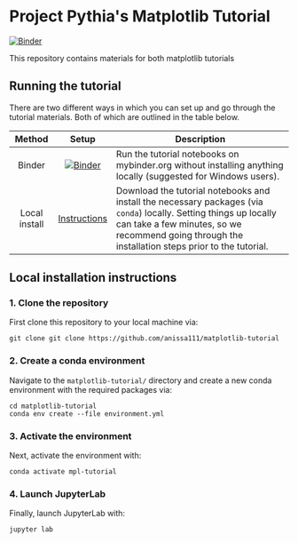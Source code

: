 # Project Pythia's Matplotlib Tutorial

[![Binder](https://mybinder.org/badge_logo.svg)](https://mybinder.org/v2/gh/anissa111/matplotlib-tutorial/HEAD?urlpath=lab)

This repository contains materials for both matplotlib tutorials

## Running the tutorial

There are two different ways in which you can set up and go through the tutorial materials. Both of which are outlined in the table below.

|    Method     |                                                          Setup                                                           | Description                                                                                                                                                                                                             |
| :-----------: | :----------------------------------------------------------------------------------------------------------------------: | ----------------------------------------------------------------------------------------------------------------------------------------------------------------------------------------------------------------------- |
|    Binder     | [![Binder](https://mybinder.org/badge_logo.svg)](https://mybinder.org/v2/gh/anissa111/matplotlib-tutorial/HEAD?urlpath=lab) | Run the tutorial notebooks on mybinder.org without installing anything locally (suggested for Windows users).                                                                                                                                         |
| Local install |                                     [Instructions](#Local-installation-instructions)                                     | Download the tutorial notebooks and install the necessary packages (via `conda`) locally. Setting things up locally can take a few minutes, so we recommend going through the installation steps prior to the tutorial. |


## Local installation instructions

### 1. Clone the repository

First clone this repository to your local machine via:

```
git clone git clone https://github.com/anissa111/matplotlib-tutorial
```

### 2. Create a conda environment

Navigate to the `matplotlib-tutorial/` directory and create a new conda environment with the required
packages via:

```terminal
cd matplotlib-tutorial
conda env create --file environment.yml
```

### 3. Activate the environment

Next, activate the environment with:

```
conda activate mpl-tutorial
```

### 4. Launch JupyterLab

Finally, launch JupyterLab with:

```
jupyter lab
```
